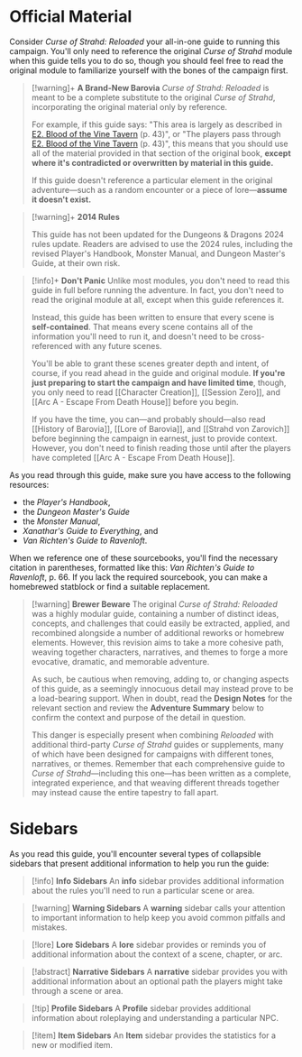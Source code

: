 # Official Material
Consider *Curse of Strahd: Reloaded* your all-in-one guide to running this campaign. You'll only need to reference the original *Curse of Strahd* module when this guide tells you to do so, though you should feel free to read the original module to familiarize yourself with the bones of the campaign first.

> [!warning]+ **A Brand-New Barovia**
> *Curse of Strahd: Reloaded* is meant to be a complete substitute to the original *Curse of Strahd*, incorporating the original material only by reference. 
> 
> For example, if this guide says: "This area is largely as described in <span class="citation"><a href="https://www.dndbeyond.com/sources/dnd/cos/the-village-of-barovia#E2BloodoftheVineTavern">E2. Blood of the Vine Tavern</a> (p. 43)</span>", or "The players pass through <span class="citation"><a href="https://www.dndbeyond.com/sources/dnd/cos/the-village-of-barovia#E2BloodoftheVineTavern">E2. Blood of the Vine Tavern</a> (p. 43)</span>", this means that you should use all of the material provided in that section of the original book, **except where it's contradicted or overwritten by material in this guide.** 
> 
> If this guide doesn't reference a particular element in the original adventure—such as a random encounter or a piece of lore—**assume it doesn't exist.**

> [!warning]+ **2014 Rules**
> 
> This guide has not been updated for the Dungeons & Dragons 2024 rules update. Readers are advised to use the 2024 rules, including the revised Player's Handbook, Monster Manual, and Dungeon Master's Guide, at their own risk.

> [!info]+ **Don't Panic**
> Unlike most modules, you don't need to read this guide in full before running the adventure. In fact, you don't need to read the original module at all, except when this guide references it.
> 
> Instead, this guide has been written to ensure that every scene is **self-contained**. That means every scene contains all of the information you'll need to run it, and doesn't need to be cross-referenced with any future scenes.
> 
> You'll be able to grant these scenes greater depth and intent, of course, if you read ahead in the guide and original module. **If you're just preparing to start the campaign and have limited time**, though, you only need to read [[Character Creation]], [[Session Zero]], and [[Arc A - Escape From Death House]] before you begin. 
> 
> If you have the time, you can—and probably should—also read [[History of Barovia]], [[Lore of Barovia]], and [[Strahd von Zarovich]] before beginning the campaign in earnest, just to provide context. However, you don't need to finish reading those until after the players have completed [[Arc A - Escape From Death House]].

As you read through this guide, make sure you have access to the following resources:

* the *Player's Handbook*,
* the *Dungeon Master's Guide*
* the *Monster Manual*,
* *Xanathar's Guide to Everything*, and
* *Van Richten's Guide to Ravenloft*.

When we reference one of these sourcebooks, you'll find the necessary citation in parentheses, formatted like this: <span class="citation"><em>Van Richten's Guide to Ravenloft</em>, p. 66</span>. If you lack the required sourcebook, you can make a homebrewed statblock or find a suitable replacement.

> [!warning] **Brewer Beware**
> The original *Curse of Strahd: Reloaded* was a highly modular guide, containing a number of distinct ideas, concepts, and challenges that could easily be extracted, applied, and recombined alongside a number of additional reworks or homebrew elements. However, this revision aims to take a more cohesive path, weaving together characters, narratives, and themes to forge a more evocative, dramatic, and memorable adventure.
> 
> As such, be cautious when removing, adding to, or changing aspects of this guide, as a seemingly innocuous detail may instead prove to be a load-bearing support. When in doubt, read the **Design Notes** for the relevant section and review the **Adventure Summary** below to confirm the context and purpose of the detail in question.
> 
> This danger is especially present when combining *Reloaded* with additional third-party *Curse of Strahd* guides or supplements, many of which have been designed for campaigns with different tones, narratives, or themes. Remember that each comprehensive guide to *Curse of Strahd*—including this one—has been written as a complete, integrated experience, and that weaving different threads together may instead cause the entire tapestry to fall apart.
# Sidebars
As you read this guide, you'll encounter several types of collapsible sidebars that present additional information to help you run the guide:

> [!info] **Info Sidebars**
> An **info** sidebar provides additional information about the rules you'll need to run a particular scene or area.

> [!warning] **Warning Sidebars**
> A **warning** sidebar calls your attention to important information to help keep you avoid common pitfalls and mistakes.

> [!lore] **Lore Sidebars**
> A **lore** sidebar provides or reminds you of additional information about the context of a scene, chapter, or arc.

> [!abstract] **Narrative Sidebars**
> A **narrative** sidebar provides you with additional information about an optional path the players might take through a scene or area.

> [!tip] **Profile Sidebars**
> A **Profile** sidebar provides additional information about roleplaying and understanding a particular NPC.

> [!item] **Item Sidebars**
> An **Item** sidebar provides the statistics for a new or modified item.
